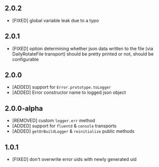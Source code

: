 ## 2.0.2

* [FIXED] global variable leak due to a typo

## 2.0.1

* [FIXED] option determining whether json data written to the file (via DailyRotateFile transport) should be pretty printed or not, should be configurable

## 2.0.0

* [ADDED] support for `Error.prototype.toLogger`
* [ADDED] Error constructor name to logged json object

## 2.0.0-alpha

* [REMOVED] custom `logger.err` method
* [ADDED] support for `fluentd` & `console` transports
* [ADDED] `getOrBuildLogger` & `reinitialize` public methods

## 1.0.1

* [FIXED] don't overwrite error uids with newly generated uid
